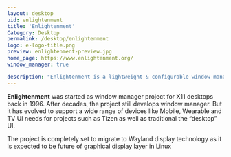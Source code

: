```yaml
---
layout: desktop
uid: enlightenment
title: 'Enlightenment'
Category: Desktop
permalink: /desktop/enlightenment
logo: e-logo-title.png
preview: enlightenment-preview.jpg
home_page: https://www.enlightenment.org/
window_manager: true

description: "Enlightenment is a lightweight & configurable window manager cum desktop environment targeting a wide range of devices."
---
```


**Enlightenment** was started as window manager project for X11 desktops back in 1996. After decades, the project still develops window manager. But it has evolved to support a wide range of devices like Mobile, Wearable and TV UI needs for projects such as Tizen as well as traditional the “desktop” UI.

The project is completely set to migrate to Wayland display technology as it is expected to be future of graphical display layer in Linux